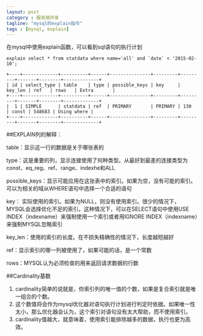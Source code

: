 ```yaml
---
layout: post
category : 服务端开发
tagline: "mysql的explain指令"
tags : [mysql, explain]
---
```


在mysql中使用explain函数，可以看到sql语句的执行计划

	explain select * from statdata where name='all' and `date` < '2015-02-10';

	+----+-------------+----------+------+---------------+---------+---------+-------+--------+-------------+
	| id | select_type | table    | type | possible_keys | key     | key_len | ref   | rows   | Extra       |
	+----+-------------+----------+------+---------------+---------+---------+-------+--------+-------------+
	|  1 | SIMPLE      | statdata | ref  | PRIMARY       | PRIMARY | 130     | const | 548683 | Using where |
	+----+-------------+----------+------+---------------+---------+---------+-------+--------+-------------+

##EXPLAIN列的解释：

table：显示这一行的数据是关于哪张表的

type：这是重要的列，显示连接使用了何种类型。从最好到最差的连接类型为const、eq_reg、ref、range、indexhe和ALL

possible_keys：显示可能应用在这张表中的索引。如果为空，没有可能的索引。可以为相关的域从WHERE语句中选择一个合适的语句

key： 实际使用的索引。如果为NULL，则没有使用索引。很少的情况下，MYSQL会选择优化不足的索引。这种情况下，可以在SELECT语句中使用USE INDEX（indexname）来强制使用一个索引或者用IGNORE INDEX（indexname）来强制MYSQL忽略索引

key_len：使用的索引的长度。在不损失精确性的情况下，长度越短越好

ref：显示索引的哪一列被使用了，如果可能的话，是一个常数

rows：MYSQL认为必须检查的用来返回请求数据的行数

##Cardinality基数
1. cardinality简单的说就是，你索引列的唯一值的个数，如果是复合索引就是唯一组合的个数。
2. 这个数值将会作为mysql优化器对语句执行计划进行判定时依据。如果唯一性太小，那么优化器会认为，这个索引对语句没有太大帮助，而不使用索引。
3. cardinality值越大，就意味着，使用索引能排除越多的数据，执行也更为高效。

